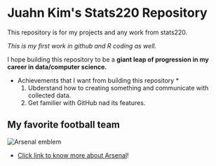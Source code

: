 # Juahn Kim's Stats220 Repository 
This repository is for my projects and any work from stats220.

*This is my first work in github and R coding as well.* 

I hope building this repository to be a **giant leap of progression in my career in data/computer science.**

* Achievements that I want from building this repository *
  1. Ubderstand how to creating something and communicate with collected data.
  2. Get familier with GitHub nad its features.
     



## My favorite football team
![Arsenal emblem](https://upload.wikimedia.org/wikipedia/en/thumb/5/53/Arsenal_FC.svg/1200px-Arsenal_FC.svg.png)
- [Click link to know more about Arsenal](https://www.arsenal.com/)!
